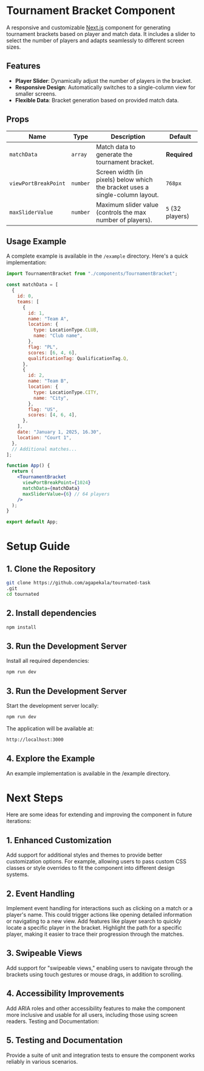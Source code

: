 # Tournament Bracket Component

A responsive and customizable [Next.js](https://nextjs.org) component for generating tournament brackets based on player and match data. It includes a slider to select the number of players and adapts seamlessly to different screen sizes.

## Features

- **Player Slider**: Dynamically adjust the number of players in the bracket.
- **Responsive Design**: Automatically switches to a single-column view for smaller screens.
- **Flexible Data**: Bracket generation based on provided match data.

## Props

| Name                 | Type     | Description                                                                   | Default          |
| -------------------- | -------- | ----------------------------------------------------------------------------- | ---------------- |
| `matchData`          | `array`  | Match data to generate the tournament bracket.                                | **Required**     |
| `viewPortBreakPoint` | `number` | Screen width (in pixels) below which the bracket uses a single-column layout. | `768px`          |
| `maxSliderValue`     | `number` | Maximum slider value (controls the max number of players).                    | `5` (32 players) |

## Usage Example

A complete example is available in the `/example` directory. Here's a quick implementation:

```jsx
import TournamentBracket from "./components/TournamentBracket";

const matchData = [
  {
    id: 0,
    teams: [
      {
        id: 1,
        name: "Team A",
        location: {
          type: LocationType.CLUB,
          name: "Club name",
        },
        flag: "PL",
        scores: [6, 4, 6],
        qualificationTag: QualificationTag.Q,
      },
      {
        id: 2,
        name: "Team B",
        location: {
          type: LocationType.CITY,
          name: "City",
        },
        flag: "US",
        scores: [4, 6, 4],
      },
    ],
    date: "January 1, 2025, 16.30",
    location: "Court 1",
  },
  // Additional matches...
];

function App() {
  return (
    <TournamentBracket
      viewPortBreakPoint={1024}
      matchData={matchData}
      maxSliderValue={6} // 64 players
    />
  );
}

export default App;
```

# Setup Guide

## 1. Clone the Repository

```bash
git clone https://github.com/agapekala/tournated-task
.git
cd tournated
```

## 2. Install dependencies

```bash
npm install
```

## 3. Run the Development Server

Install all required dependencies:

```bash
npm run dev
```

## 3. Run the Development Server

Start the development server locally:

```bash
npm run dev
```

The application will be available at:

```bash
http://localhost:3000
```

## 4. Explore the Example

An example implementation is available in the /example directory.

# Next Steps

Here are some ideas for extending and improving the component in future iterations:

## 1. Enhanced Customization

Add support for additional styles and themes to provide better customization options. For example, allowing users to pass custom CSS classes or style overrides to fit the component into different design systems.

## 2. Event Handling

Implement event handling for interactions such as clicking on a match or a player's name. This could trigger actions like opening detailed information or navigating to a new view.
Add features like player search to quickly locate a specific player in the bracket.
Highlight the path for a specific player, making it easier to trace their progression through the matches.

## 3. Swipeable Views

Add support for "swipeable views," enabling users to navigate through the brackets using touch gestures or mouse drags, in addition to scrolling.

## 4. Accessibility Improvements

Add ARIA roles and other accessibility features to make the component more inclusive and usable for all users, including those using screen readers.
Testing and Documentation:

## 5. Testing and Documentation

Provide a suite of unit and integration tests to ensure the component works reliably in various scenarios.
